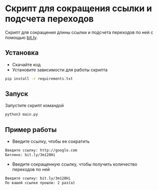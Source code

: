 # Скрипт для сокращения ссылки и подсчета переходов

Скрипт для сокращения длины ссылки и подсчета переходов по ней с помощью [bit.ly](https://bit.ly/).

## Установка

- Скачайте код
- Установите зависимости для работы скрипта

```bash
pip install -r requirements.txt
```

## Запуск

Запустите скрипт командой

```bash
python3 main.py
```

## Пример работы

- Введите ссылку, чтобы ее сократить

```bash
Введите ссылку: http://google.com
Битлинк: bit.ly/3m128Hi
```

- Введите сокращенную ссылку, чтобы получить количество переходов по ней

```bash
Введите ссылку: bit.ly/3m128Hi
По вашей ссылке прошли: 2 раз(а)
```
